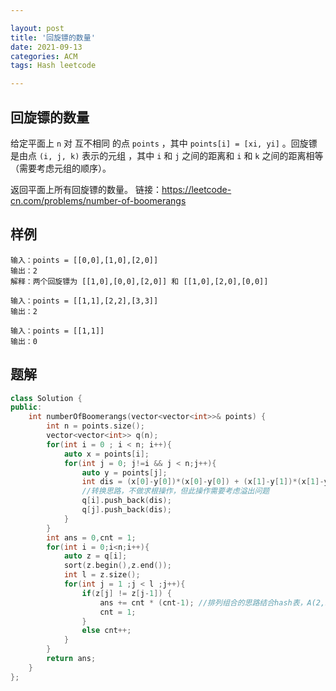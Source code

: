 ```yaml
---

layout: post
title: '回旋镖的数量'
date: 2021-09-13
categories: ACM
tags: Hash leetcode

---
```


## 回旋镖的数量

给定平面上 `n` 对 互不相同 的点 `points` ，其中 `points[i] = [xi, yi]` 。回旋镖 是由点 `(i, j, k)` 表示的元组 ，其中 `i` 和 `j` 之间的距离和 `i` 和 `k` 之间的距离相等（需要考虑元组的顺序）。

返回平面上所有回旋镖的数量。
链接：https://leetcode-cn.com/problems/number-of-boomerangs

## 样例

```
输入：points = [[0,0],[1,0],[2,0]]
输出：2
解释：两个回旋镖为 [[1,0],[0,0],[2,0]] 和 [[1,0],[2,0],[0,0]]

输入：points = [[1,1],[2,2],[3,3]]
输出：2

输入：points = [[1,1]]
输出：0
```

## 题解

```C++
class Solution {
public:
    int numberOfBoomerangs(vector<vector<int>>& points) {
        int n = points.size();
        vector<vector<int>> q(n);
        for(int i = 0 ; i < n; i++){
            auto x = points[i];
            for(int j = 0; j!=i && j < n;j++){
                auto y = points[j];
                int dis = (x[0]-y[0])*(x[0]-y[0]) + (x[1]-y[1])*(x[1]-y[1]);
                //转换思路，不做求根操作，但此操作需要考虑溢出问题
                q[i].push_back(dis);
                q[j].push_back(dis);
            }
        }
        int ans = 0,cnt = 1;
        for(int i = 0;i<n;i++){
            auto z = q[i];
            sort(z.begin(),z.end());
            int l = z.size();
            for(int j = 1 ;j < l ;j++){
                if(z[j] != z[j-1]) {
                    ans += cnt * (cnt-1); //排列组合的思路结合hash表，A(2,n)
                    cnt = 1;
                }
                else cnt++;
            }
        }
        return ans;
    }
};
```

